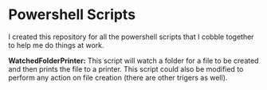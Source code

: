 # Powershell Scripts

I created this repository for all the powershell scripts that I cobble together to help me do things at work.

**WatchedFolderPrinter:**
This script will watch a folder for a file to be created and then prints the file to a printer. This script could also be modified to perform any action on file creation (there are other trigers as well). 
